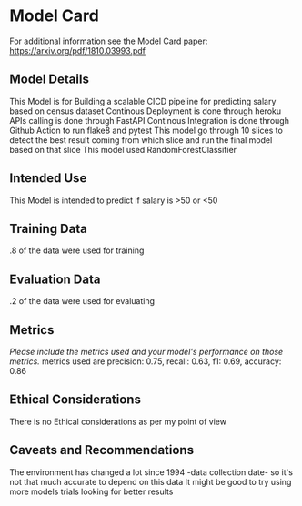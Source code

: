 # Model Card

For additional information see the Model Card paper: https://arxiv.org/pdf/1810.03993.pdf

## Model Details
This Model is for Building a scalable CICD pipeline for predicting salary based on census dataset 
Continous Deployment is done through heroku
APIs calling is done through FastAPI
Continous Integration is done through Github Action to run flake8 and pytest
This model go through 10 slices to detect the best result coming from which slice and run the final model based on that slice
This model used RandomForestClassifier

## Intended Use
This Model is intended to predict if salary is >50 or <50 

## Training Data
.8 of the data were used for training

## Evaluation Data
.2 of the data were used for evaluating

## Metrics
_Please include the metrics used and your model's performance on those metrics._
metrics used are precision: 0.75, recall: 0.63, f1: 0.69, accuracy: 0.86

## Ethical Considerations
There is no Ethical considerations as per my point of view

## Caveats and Recommendations
The environment has changed a lot since 1994 -data collection date- so it's not that much accurate to depend on this data
It might be good to try using more models trials looking for better results
